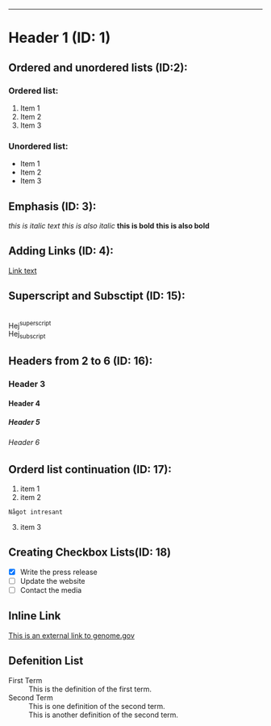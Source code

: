 
___________________________________________________________________________
# Header 1 (ID: 1)

## Ordered and unordered lists (ID:2):

### Ordered list:
1. Item 1
2. Item 2
3. Item 3

### Unordered list:
* Item 1
* Item 2
* Item 3

## Emphasis (ID: 3):
*this is italic text*
_this is also italic_
**this is bold**
__this is also bold__

## Adding Links (ID: 4):
[Link text](https://www.linkedin.com/in/viktor-ceder-64a3b91a4/)


## Superscript and Subsctipt (ID: 15):
<br>Hej<sup>superscript</sup>
<br>Hej<sub>subscript</sub>

## Headers from 2 to 6 (ID: 16):
### Header 3
#### Header 4
##### Header 5 
###### Header 6

## Orderd list continuation (ID: 17):

1. item 1
2. item 2
```
Något intresant
```
3. item 3

## Creating Checkbox Lists(ID: 18)

- [x] Write the press release
- [ ] Update the website
- [ ] Contact the media

## Inline Link
[This is an external link to genome.gov](https://www.genome.gov/)

## Defenition List
<dl>
  <dt>First Term</dt>
  <dd>This is the definition of the first term.</dd>
  <dt>Second Term</dt>
  <dd>This is one definition of the second term. </dd>
  <dd>This is another definition of the second term.</dd>
</dl>


